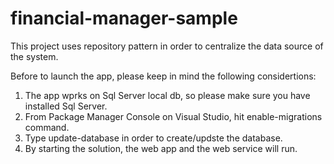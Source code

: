 # financial-manager-sample
This project uses repository pattern in order to centralize the data source of the system.

Before to launch the app, please keep in mind the following considertions:

1. The app wprks on Sql Server local db, so  please make sure you have installed Sql Server.
2. From Package Manager Console on Visual Studio, hit enable-migrations command.
3. Type update-database in order to create/updste the database.
4. By starting the solution, the web app and the web service will run.

